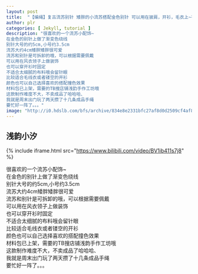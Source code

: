 ```yaml
---
layout: post
title:  "【编绳】复古流苏别针 矮胖的小流苏搭配金色别针 可以用在披肩，开衫，毛衣上~有没有你喜欢的颜色呢~"
author: plr
categories: [ Jekyll, tutorial ]
description: "很喜欢的一个流苏小配饰~
在金色的别针上做了渐变色绕线
别针大号的约5cm,小号约3.5cm
流苏大约4cm矮胖矮胖很可爱
流苏和别针是可拆卸的哦，可以根据需要佩戴
可以用在风衣领子上做装饰
也可以穿开衫时固定
不适合太细腻的布料哦会留针眼
比较适合毛线衣或者镂空的开衫
颜色也可以自己选择喜欢的搭配撞色效果
材料包已上架，需要的TB搜店铺浅韵手作工坊哦
这款制作难度不大，不卖成品了哈哈哈、
我就是周末出门玩了两天攒了十几条成品手绳
要忙好一阵了。。。"
image: "http://i0.hdslb.com/bfs/archive/834e8e2331bfc27af8d0d2509cf4af802c94f455.jpg"
---
```

## 浅韵小汐

{% include iframe.html src="https://www.bilibili.com/video/BV1ib411s7j8" %}

很喜欢的一个流苏小配饰~<br>在金色的别针上做了渐变色绕线<br>别针大号的约5cm,小号约3.5cm<br>流苏大约4cm矮胖矮胖很可爱<br>流苏和别针是可拆卸的哦，可以根据需要佩戴<br>可以用在风衣领子上做装饰<br>也可以穿开衫时固定<br>不适合太细腻的布料哦会留针眼<br>比较适合毛线衣或者镂空的开衫<br>颜色也可以自己选择喜欢的搭配撞色效果<br>材料包已上架，需要的TB搜店铺浅韵手作工坊哦<br>这款制作难度不大，不卖成品了哈哈哈、<br>我就是周末出门玩了两天攒了十几条成品手绳<br>要忙好一阵了。。。


